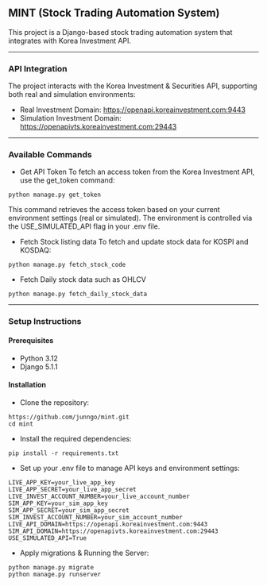 ## MINT (Stock Trading Automation System)

This project is a Django-based stock trading automation system that integrates with Korea Investment API.

---

### API Integration
The project interacts with the Korea Investment & Securities API, supporting both real and simulation environments:

- Real Investment Domain: https://openapi.koreainvestment.com:9443
- Simulation Investment Domain: https://openapivts.koreainvestment.com:29443


---

### Available Commands
- Get API Token
To fetch an access token from the Korea Investment API, use the get_token command:

```
python manage.py get_token
```

This command retrieves the access token based on your current environment settings (real or simulated). The environment is controlled via the USE_SIMULATED_API flag in your .env file.

- Fetch Stock listing data
To fetch and update stock data for KOSPI and KOSDAQ:

```
python manage.py fetch_stock_code
```

- Fetch Daily stock data such as OHLCV

```
python manage.py fetch_daily_stock_data
```

---

### Setup Instructions

#### Prerequisites
- Python 3.12
- Django 5.1.1

#### Installation
- Clone the repository:
```
https://github.com/junngo/mint.git
cd mint
```

- Install the required dependencies:
```
pip install -r requirements.txt
```

- Set up your .env file to manage API keys and environment settings:
```
LIVE_APP_KEY=your_live_app_key
LIVE_APP_SECRET=your_live_app_secret
LIVE_INVEST_ACCOUNT_NUMBER=your_live_account_number
SIM_APP_KEY=your_sim_app_key
SIM_APP_SECRET=your_sim_app_secret
SIM_INVEST_ACCOUNT_NUMBER=your_sim_account_number
LIVE_API_DOMAIN=https://openapi.koreainvestment.com:9443
SIM_API_DOMAIN=https://openapivts.koreainvestment.com:29443
USE_SIMULATED_API=True
```

- Apply migrations & Running the Server:
```
python manage.py migrate
python manage.py runserver
```
